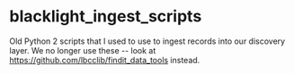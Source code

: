 # blacklight_ingest_scripts
Old Python 2 scripts that I used to use to ingest records into our discovery layer.  We no longer use these -- look at https://github.com/lbcclib/findit_data_tools instead.
